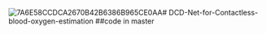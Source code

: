 ![7A6E58CCDCA2670B42B6386B965CE0AA](https://github.com/user-attachments/assets/3d062e3f-e5f6-4fe6-ab6f-2bce1d9a1996)# DCD-Net-for-Contactless-blood-oxygen-estimation
##code in master
